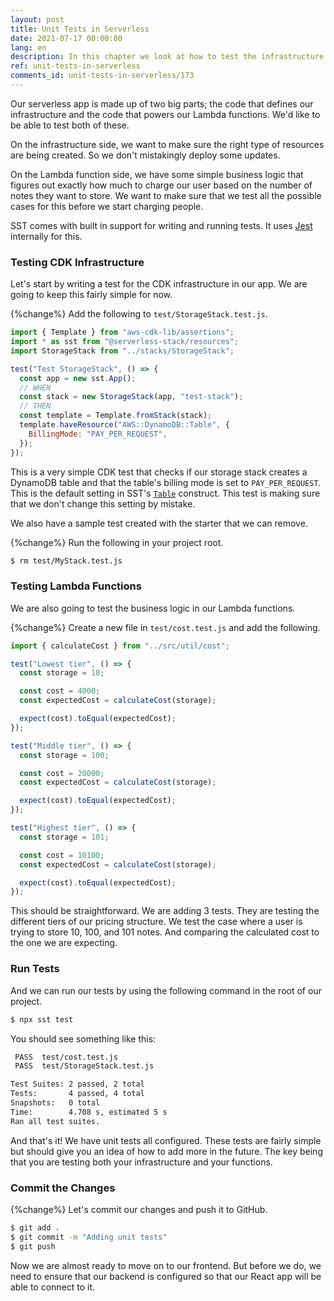 ```yaml
---
layout: post
title: Unit Tests in Serverless
date: 2021-07-17 00:00:00
lang: en
description: In this chapter we look at how to test the infrastructure and the Lambda functions in our serverless app. We use SST's built in test command to help us write and run our tests.
ref: unit-tests-in-serverless
comments_id: unit-tests-in-serverless/173
---
```


Our serverless app is made up of two big parts; the code that defines our infrastructure and the code that powers our Lambda functions. We'd like to be able to test both of these.

On the infrastructure side, we want to make sure the right type of resources are being created. So we don't mistakingly deploy some updates.

On the Lambda function side, we have some simple business logic that figures out exactly how much to charge our user based on the number of notes they want to store. We want to make sure that we test all the possible cases for this before we start charging people.

SST comes with built in support for writing and running tests. It uses [Jest](https://jestjs.io) internally for this.

### Testing CDK Infrastructure

Let's start by writing a test for the CDK infrastructure in our app. We are going to keep this fairly simple for now.

{%change%} Add the following to `test/StorageStack.test.js`.

```js
import { Template } from "aws-cdk-lib/assertions";
import * as sst from "@serverless-stack/resources";
import StorageStack from "../stacks/StorageStack";

test("Test StorageStack", () => {
  const app = new sst.App();
  // WHEN
  const stack = new StorageStack(app, "test-stack");
  // THEN
  const template = Template.fromStack(stack);
  template.haveResource("AWS::DynamoDB::Table", {
    BillingMode: "PAY_PER_REQUEST",
  });
});
```

This is a very simple CDK test that checks if our storage stack creates a DynamoDB table and that the table's billing mode is set to `PAY_PER_REQUEST`. This is the default setting in SST's [`Table`](https://docs.serverless-stack.com/constructs/Table) construct. This test is making sure that we don't change this setting by mistake.

We also have a sample test created with the starter that we can remove.

{%change%} Run the following in your project root.

```bash
$ rm test/MyStack.test.js
```

### Testing Lambda Functions

We are also going to test the business logic in our Lambda functions.

{%change%} Create a new file in `test/cost.test.js` and add the following.

```js
import { calculateCost } from "../src/util/cost";

test("Lowest tier", () => {
  const storage = 10;

  const cost = 4000;
  const expectedCost = calculateCost(storage);

  expect(cost).toEqual(expectedCost);
});

test("Middle tier", () => {
  const storage = 100;

  const cost = 20000;
  const expectedCost = calculateCost(storage);

  expect(cost).toEqual(expectedCost);
});

test("Highest tier", () => {
  const storage = 101;

  const cost = 10100;
  const expectedCost = calculateCost(storage);

  expect(cost).toEqual(expectedCost);
});
```

This should be straightforward. We are adding 3 tests. They are testing the different tiers of our pricing structure. We test the case where a user is trying to store 10, 100, and 101 notes. And comparing the calculated cost to the one we are expecting.

### Run Tests

And we can run our tests by using the following command in the root of our project.

```bash
$ npx sst test
```

You should see something like this:

```bash
 PASS  test/cost.test.js
 PASS  test/StorageStack.test.js

Test Suites: 2 passed, 2 total
Tests:       4 passed, 4 total
Snapshots:   0 total
Time:        4.708 s, estimated 5 s
Ran all test suites.
```

And that's it! We have unit tests all configured. These tests are fairly simple but should give you an idea of how to add more in the future. The key being that you are testing both your infrastructure and your functions.

### Commit the Changes

{%change%} Let's commit our changes and push it to GitHub.

```bash
$ git add .
$ git commit -m "Adding unit tests"
$ git push
```

Now we are almost ready to move on to our frontend. But before we do, we need to ensure that our backend is configured so that our React app will be able to connect to it.
